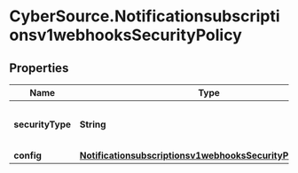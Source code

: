# CyberSource.Notificationsubscriptionsv1webhooksSecurityPolicy

## Properties
Name | Type | Description | Notes
------------ | ------------- | ------------- | -------------
**securityType** | **String** | Security Policy of the client server. | [optional] 
**config** | [**Notificationsubscriptionsv1webhooksSecurityPolicyConfig**](Notificationsubscriptionsv1webhooksSecurityPolicyConfig.md) |  | [optional] 



